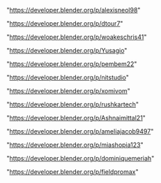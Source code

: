 "https://developer.blender.org/p/alexisneol98"

"https://developer.blender.org/p/dtour7"

"https://developer.blender.org/p/woakeschris41"

"https://developer.blender.org/p/Yusagio"

"https://developer.blender.org/p/pembem22"

"https://developer.blender.org/p/nitstudio"

"https://developer.blender.org/p/xomivom"

"https://developer.blender.org/p/rushkartech"

"https://developer.blender.org/p/Ashnaimittal21"

"https://developer.blender.org/p/ameliajacob9497"

"https://developer.blender.org/p/miashopia123"

"https://developer.blender.org/p/dominiquemeriah"

"https://developer.blender.org/p/fieldpromax"


